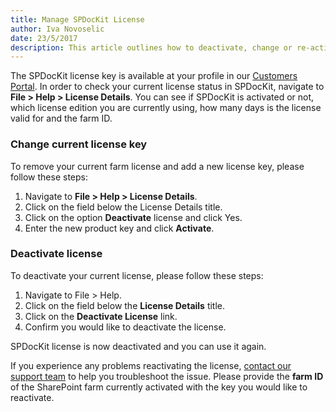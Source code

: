 ```yaml
---  
title: Manage SPDocKit License
author: Iva Novoselic
date: 23/5/2017  
description: This article outlines how to deactivate, change or re-activate your SPDocKit license.
--- 
```


The SPDocKit license key is available at your profile in our [Customers Portal](https://my.syskit.com).
In order to check your current license status in SPDocKit, navigate to __File > Help > License Details__. You can see if SPDocKit is activated or not, which license edition you are currently using, how many days is the license valid for and the farm ID.


### Change current license key
To remove your current farm license and add a new license key, please follow these steps:
1. Navigate to __File > Help > License Details__.
1. Click on the field below the License Details title.
1. Click on the option __Deactivate__ license and click Yes.
1. Enter the new product key and click __Activate__.

### Deactivate license
To deactivate your current license, please follow these steps:  
1. Navigate to File > Help.
1. Click on the field below the __License Details__ title.
1. Click on the __Deactivate License__ link.
1. Confirm you would like to deactivate the license.

SPDocKit license is now deactivated and you can use it again.

If you experience any problems reactivating the license, [contact our support team](https://www.spdockit.com/support/contact-us/) to help you troubleshoot the issue.
Please provide the __farm ID__ of the SharePoint farm currently activated with the key you would like to reactivate.


